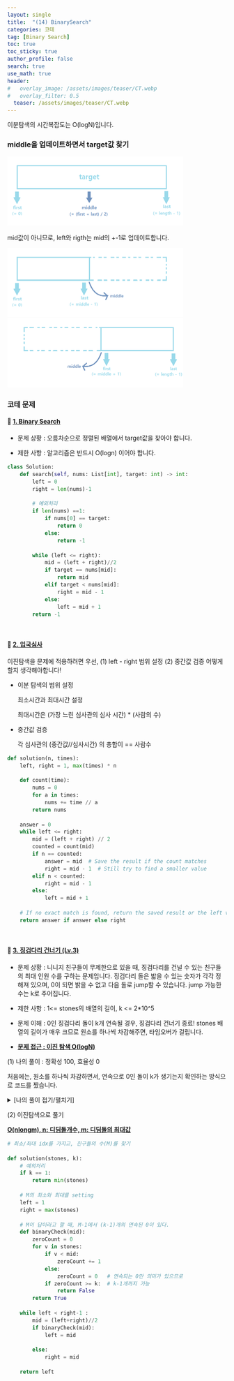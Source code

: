 ```yaml
---
layout: single  
title:  "(14) BinarySearch"
categories: 코테
tag: [Binary Search]
toc: true
toc_sticky: true
author_profile: false
search: true
use_math: true
header:
#   overlay_image: /assets/images/teaser/CT.webp
#   overlay_filter: 0.5
  teaser: /assets/images/teaser/CT.webp
---
```


이분탐색의 시간복잡도는 O(logN)입니다.   

### middle을 업데이트하면서 target값 찾기

<img src="/assets/images/2023-04-23-BinarySearch/1.png" alt="1" style="zoom:50%;" />

mid값이 아니므로, left와 rigth는 mid의 +-1로 업데이트합니다. 

<img src="/assets/images/2023-04-23-BinarySearch/2.png" alt="2" style="zoom:50%;" />

<img src="/assets/images/2023-04-23-BinarySearch/3.png" alt="3" style="zoom:50%;" />


### 코테 문제 

#### 🍓 [1. Binary Search](https://leetcode.com/problems/binary-search/)

- 문제 상황 : 오름차순으로 정렬된 배열에서 target값을 찾아야 합니다.   

- 제한 사항 : 알고리즘은 반드시 O(logn) 이어야 합니다.  

```python
class Solution:
    def search(self, nums: List[int], target: int) -> int:
        left = 0
        right = len(nums)-1
        
        # 예외처리
        if len(nums) ==1:
            if nums[0] == target:
                return 0
            else:
                return -1        
        
        while (left <= right):
            mid = (left + right)//2
            if target == nums[mid]:
                return mid
            elif target < nums[mid]:
                right = mid - 1
            else:
                left = mid + 1
        return -1
```
<br/>

#### 🍓 [2. 입국심사](https://school.programmers.co.kr/learn/courses/30/lessons/43238)

이진탐색을 문제에 적용하려면 우선, (1) left - right 범위 설정 (2) 중간값 검증 어떻게 할지 생각해야합니다!

- 이분 탐색의 범위 설정

    최소시간과 최대시간 설정 

    최대시간은 (가장 느린 심사관의 심사 시간) * (사람의 수)

- 중간값 검증

    각 심사관의 (중간값//심사시간) 의 총합이 == 사람수

```python
def solution(n, times):
    left, right = 1, max(times) * n

    def count(time):
        nums = 0
        for a in times:
            nums += time // a
        return nums

    answer = 0
    while left <= right:
        mid = (left + right) // 2
        counted = count(mid)
        if n == counted:
            answer = mid  # Save the result if the count matches
            right = mid - 1  # Still try to find a smaller value
        elif n < counted:
            right = mid - 1
        else:
            left = mid + 1

    # If no exact match is found, return the saved result or the left value
    return answer if answer else right

```
<br/>

#### 🍓 [3. 징검다리 건너기 (Lv.3)](https://school.programmers.co.kr/learn/courses/30/lessons/64062)

- 문제 상황 : 니니지 친구들이 무제한으로 있을 때, 징검다리를 건널 수 있는 친구들의 최대 인원 수를 구하는 문제입니다.  징검다리 돌은 밟을 수 있는 숫자가 각각 정해져 있으며, 0이 되면 밝을 수 없고 다음 돌로 jump할 수 있습니다. jump 가능한 수는 k로 주어집니다.  

- 제한 사항 : 1<= stones의 배열의 길이, k <= 2*10^5 

- 문제 이해 : 0인 징검다리 돌이 k개 연속될 경우, 징검다리 건너기 종료! stones 배열의 길이가 매우 크므로 원소를 하나씩 차감해주면, 타임오버가 걸립니다.    

- **<u>문제 접근 : 이진 탐색 O(logN)</u>**

(1) 나의 풀이 : 정확성 100, 효율성 0

처음에는, 원소를 하나씩 차감하면서, 연속으로 0인 돌이 k가 생기는지 확인하는 방식으로 코드를 짰습니다. 

<details>
<summary>[나의 풀이 접기/펼치기]</summary>
<div markdown="1">

```python
def solution(stones, k):
    answer = 0
    cur = 0
    n = len(stones)
    
    while True:
        if cur == n:
            answer += 1
            cur = 0
        
        if stones[cur] != 0:
            stones[cur] -= 1
        
        else:
            nothing = True
            for i in range(1,k):
                if cur + i == n:
                    answer += 1
                    cur = -1
                    nothing = False
                    break

                if stones[cur+i] != 0:
                    cur += i
                    stones[cur] -= 1
                    nothing = False
                    break
            if nothing:
                break
        
        cur += 1
          
    return answer
```
</div>
</details>

(2) 이진탐색으로 풀기 

**<u>O(nlongm), n: 디딤돌개수, m: 디딤돌의 최대값</u>**

```python
# 최소/최대 idx를 가지고, 친구들의 수(M)를 찾기

def solution(stones, k):
    # 예외처리
    if k == 1:
        return min(stones)
    
    # M의 최소와 최대를 setting
    left = 1
    right = max(stones)
        
    # M이 답이라고 할 때, M-1에서 (k-1)개의 연속된 0이 있다. 
    def binaryCheck(mid):
        zeroCount = 0
        for v in stones:
            if v < mid:
                zeroCount += 1
            else:
                zeroCount = 0   # 연속되는 0만 의미가 있으므로
            if zeroCount >= k:  # k-1개까지 가능
                return False
        return True 
    
    while left < right-1 :
        mid = (left+right)//2
        if binaryCheck(mid):
            left = mid
        
        else:
            right = mid
            
    return left
```
<br/>